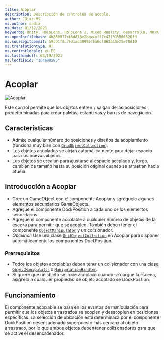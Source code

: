 ```yaml
---
title: Acoplar
description: Descripción de controles de acople.
author: CDiaz-MS
ms.author: cadia
ms.date: 01/12/2021
keywords: Unity, HoloLens, HoloLens 2, Mixed Reality, desarrollo, MRTK
ms.openlocfilehash: 4b860977cb6d878e2bae4eff7c42f313900520fd
ms.sourcegitcommit: 59c91f8c70d1ad30995fba6cf862615e25e78d10
ms.translationtype: HT
ms.contentlocale: es-ES
ms.lasthandoff: 03/19/2021
ms.locfileid: "104690595"
---
```

# <a name="dock"></a>Acoplar

![Acoplar](../../images/dock/MRTK_UX_Dock_Main.png)

Este control permite que los objetos entren y salgan de las posiciones predeterminadas para crear paletas, estanterías y barras de navegación.

## <a name="features"></a>Características

- Admite cualquier número de posiciones y diseños de acoplamiento (funciona muy bien con [`GridObjectCollection`](xref:Microsoft.MixedReality.Toolkit.Utilities.GridObjectCollection)).
- Los objetos acoplados se alejan automáticamente para dejar espacio para los nuevos objetos.
- Los objetos se escalan para ajustarse al espacio acoplado y, luego, cambian de tamaño hasta su posición original cuando se arrastran hacia afuera.

## <a name="getting-started-with-dock"></a>Introducción a Acoplar

- Cree un GameObject con el componente Acoplar y agréguele algunos elementos secundarios GameObjects.
- Agregue el componente DockPosition a cada uno de los elementos secundarios.
- Agregue el componente acoplable a cualquier número de objetos de la escena para permitir que se acoplen. También deben tener el componente [`ObjectManipulator`](xref:Microsoft.MixedReality.Toolkit.UI.ObjectManipulator) y un colisionador.
- *Opcional:* Use una clase [`GridObjectCollection`](xref:Microsoft.MixedReality.Toolkit.Utilities.GridObjectCollection) en Acoplar para disponer automáticamente los componentes DockPosition.

### <a name="prerequisites"></a>Prerrequisitos

- Todos los objetos acoplables deben tener un colisionador con una clase [`ObjectManipulator`](xref:Microsoft.MixedReality.Toolkit.UI.ObjectManipulator) o [`ManipulationHandler`](xref:Microsoft.MixedReality.Toolkit.UI.ManipulationHandler).
- Si quiere que un objeto se inicie acoplado cuando se cargue la escena, asígnelo a cualquier propiedad de objeto acoplado de DockPosition.

## <a name="how-it-works"></a>Funcionamiento

El componente acoplable se basa en los eventos de manipulación para permitir que los objetos arrastrados se acoplen y desacoplen en posiciones específicas. La selección de ubicación está determinada por el componente DockPosition desencadenado superpuesto más cercano al objeto arrastrado, por lo que ambos objetos deben tener colisionadores para que se active el desencadenador.
